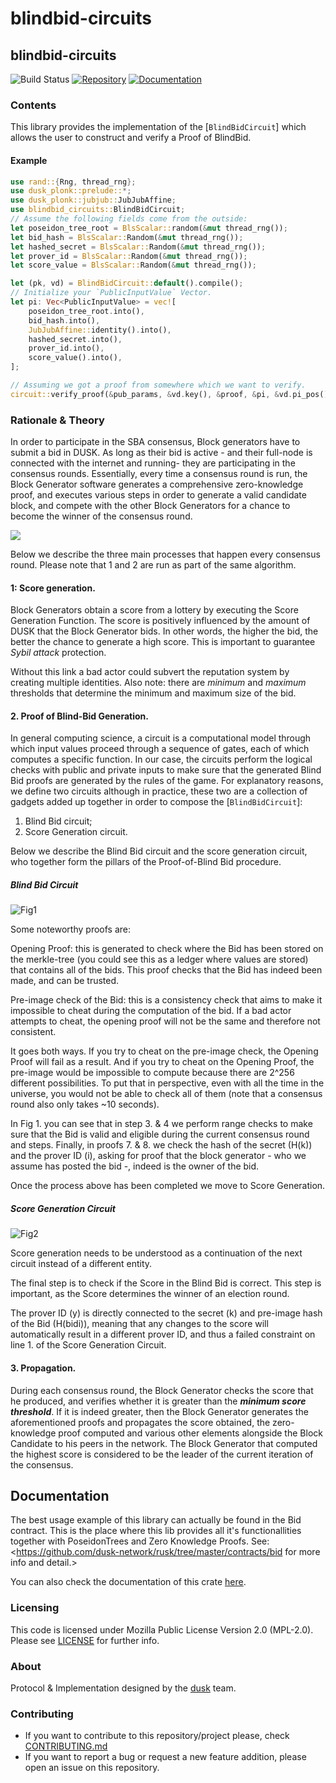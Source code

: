 # blindbid-circuits

## blindbid-circuits
![Build Status](https://github.com/dusk-network/rusk/workflows/Continuous%20integration/badge.svg)
[![Repository](https://img.shields.io/badge/github-blindbid-circuits-blueviolet?logo=github)](https://github.com/dusk-network/rusk/circuits/blindbid)
[![Documentation](https://img.shields.io/badge/docs-blindbid--circuits-blue?logo=rust)](https://docs.rs/dusk-blindbid/)

### Contents

This library provides the implementation of the [`BlindBidCircuit`] which allows the user
to construct and verify a Proof of BlindBid.
#### Example
```rust
use rand::{Rng, thread_rng};
use dusk_plonk::prelude::*;
use dusk_plonk::jubjub::JubJubAffine;
use blindbid_circuits::BlindBidCircuit;
// Assume the following fields come from the outside:
let poseidon_tree_root = BlsScalar::random(&mut thread_rng());
let bid_hash = BlsScalar::Random(&mut thread_rng());
let hashed_secret = BlsScalar::Random(&mut thread_rng());
let prover_id = BlsScalar::Random(&mut thread_rng());
let score_value = BlsScalar::Random(&mut thread_rng());

let (pk, vd) = BlindBidCircuit::default().compile();
// Initialize your `PublicInputValue` Vector.
let pi: Vec<PublicInputValue> = vec![
    poseidon_tree_root.into(),
    bid_hash.into(),
    JubJubAffine::identity().into(),
    hashed_secret.into(),
    prover_id.into(),
    score_value().into(),
];

// Assuming we got a proof from somewhere which we want to verify.
circuit::verify_proof(&pub_params, &vd.key(), &proof, &pi, &vd.pi_pos(), b"CorrectnessBid")
```

### Rationale & Theory

In order to participate in the SBA consensus, Block generators have to
submit a bid in DUSK. As long as their bid is active - and their full-node
is connected with the internet and running- they are participating in the
consensus rounds. Essentially, every time a consensus round is run, the
Block Generator software generates a comprehensive zero-knowledge proof, and
executes various steps in order to generate a valid candidate block, and
compete with the other Block Generators for a chance to become the winner of
the consensus round.

![](https://user-images.githubusercontent.com/1636833/107039506-468c9e80-67be-11eb-9fb1-7ba999b3d6dc.png)

Below we describe the three main processes that happen
every consensus round. Please note that 1 and 2 are run as part of the same
algorithm.

#### 1: Score generation.
Block Generators obtain a score from a lottery by executing the Score
Generation Function. The score is positively influenced by the amount of
DUSK that the Block Generator bids. In other words, the higher the bid, the
better the chance to generate a high score. This is important to guarantee
_Sybil attack_ protection.

Without this link a bad actor could subvert the reputation system by
creating multiple identities. Also note: there are _minimum_ and _maximum_
thresholds that determine the minimum and maximum size of the bid.

#### 2. Proof of Blind-Bid Generation.

In general computing science, a circuit is a computational model through
which input values proceed through a sequence of gates, each of which
computes a specific function. In our case, the circuits perform the logical
checks with public and private inputs to make sure that the generated Blind
Bid proofs are generated by the rules of the game. For explanatory reasons,
we define two circuits although in practice, these two are a collection of
gadgets added up together in order to compose the [`BlindBidCircuit`]:

1. Blind Bid circuit;
2. Score Generation circuit.

Below we describe the Blind Bid circuit and the score generation circuit,
who together form the pillars of the Proof-of-Blind Bid procedure.

##### Blind Bid Circuit
![Fig1](https://user-images.githubusercontent.com/1636833/107039495-4391ae00-67be-11eb-8c76-9314c0f3b77c.png)

Some noteworthy proofs are:

Opening Proof: this is generated to check where the Bid has been stored on
the merkle-tree (you could see this as a ledger where values are stored)
that contains all of the bids. This proof checks that the Bid has indeed
been made, and can be trusted.

Pre-image check of the Bid: this is a consistency check that aims to make it
impossible to cheat during the computation of the bid. If a bad actor
attempts to cheat, the opening proof will not be the same and therefore not
consistent.

It goes both ways. If you try to cheat on the pre-image check, the Opening
Proof will fail as a result. And if you try to cheat on the Opening Proof,
the pre-image would be impossible to compute because there are 2^256
different possibilities. To put that in perspective, even with all the time
in the universe, you would not be able to check all of them (note that a
consensus round also only takes ~10 seconds).

In Fig 1. you can see that in step 3. & 4 we perform range checks to make
sure that the Bid is valid and eligible during the current consensus round
and steps. Finally, in proofs 7. & 8. we check the hash of the secret (H(k))
and the prover ID (i), asking for proof that the block generator - who we
assume has posted the bid -, indeed is the owner of the bid.

Once the process above has been completed we move to Score Generation.

##### Score Generation Circuit
![Fig2](https://user-images.githubusercontent.com/1636833/107039501-455b7180-67be-11eb-8e69-f7a96cf98d52.png)

Score generation needs to be understood as a continuation of the next
circuit instead of a different entity.

The final step is to check if the Score in the Blind Bid is correct. This
step is important, as the Score determines the winner of an election round.

The prover ID (y) is directly connected to the secret (k) and pre-image hash
of the Bid (H(bidi)), meaning that any changes to the score will
automatically result in a different prover ID, and thus a failed constraint
on line 1. of the Score Generation Circuit.

#### 3. Propagation.
During each consensus round, the Block Generator checks
the score that he produced, and verifies whether it is greater than the
_**minimum score threshold**_. If it is indeed greater, then the Block
Generator generates the aforementioned proofs and propagates the score
obtained, the zero-knowledge proof computed and various other elements
alongside the Block Candidate to his peers in the network.
The Block Generator that computed the highest score is considered to be the
leader of the current iteration of the consensus.

## Documentation
The best usage example of this library can actually be found in the Bid
contract. This is the place where this lib provides all it's
functionallities together with PoseidonTrees and Zero Knowledge Proofs.
See: <https://github.com/dusk-network/rusk/tree/master/contracts/bid for more info and detail.>

You can also check the documentation of this crate [here](https://docs.rs/blindbid-circuits/0.1.0/).

### Licensing
This code is licensed under Mozilla Public License Version 2.0 (MPL-2.0).
Please see [LICENSE](https://github.com/dusk-network/dusk-blindbid/blob/master/LICENSE) for further info.

### About
Protocol & Implementation designed by the [dusk](https://dusk.network) team.

### Contributing
- If you want to contribute to this repository/project please, check [CONTRIBUTING.md](https://github.com/dusk-network/dusk-blindbid/blob/master/CONTRIBUTING.md)
- If you want to report a bug or request a new feature addition, please open
  an issue on this repository.
